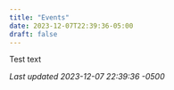```yaml
---
title: "Events"
date: 2023-12-07T22:39:36-05:00
draft: false
---
```


Test text

_Last updated 2023-12-07 22:39:36 -0500_
